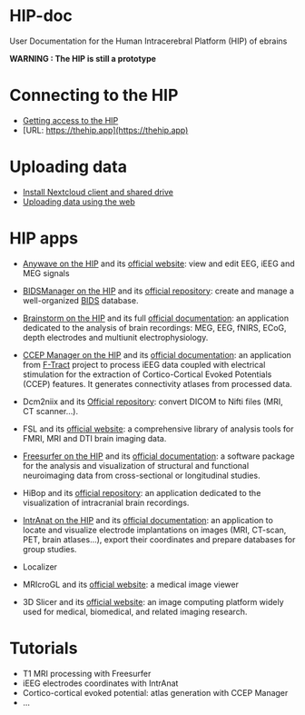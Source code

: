 # HIP-doc
User Documentation for the Human Intracerebral Platform (HIP) of ebrains

**WARNING : The HIP is still a prototype**

Connecting to the HIP
=====================
 * [Getting access to the HIP](hip-access.md)
 * [URL: https://thehip.app](https://thehip.app)

Uploading data
==============
 * [Install Nextcloud client and shared drive](hip-upload-nexcloud-drive.md)
 * [Uploading data using the web](hip-upload-nexcloud-web.md)

HIP apps
========
 * [Anywave on the HIP](hip-anywave.md) and its [official website](https://meg.univ-amu.fr/wiki/AnyWave): view and edit EEG, iEEG and MEG signals

 * [BIDSManager on the HIP](hip-bidsmanager.md) and its [official repository](https://github.com/Dynamap/BIDS_Manager): create and manage a well-organized [BIDS](https://bids.neuroimaging.io/) database.

 * [Brainstorm on the HIP](hip-brainstorm.md) and its full [official documentation](https://neuroimage.usc.edu/brainstorm/):  an application dedicated to the analysis       of brain recordings: MEG, EEG, fNIRS, ECoG, depth electrodes and multiunit electrophysiology.

 * [CCEP Manager on the HIP](hip-ccep.md) and its [official documentation](https://ccepmanager.readthedocs.io): an application from [F-Tract](https://f-tract.eu/) project to process iEEG data coupled with electrical stimulation for the extraction of Cortico-Cortical Evoked Potentials (CCEP) features. It generates connectivity atlases from processed data.

 * Dcm2niix and its [Official repository](https://github.com/rordenlab/dcm2niix): convert DICOM to Nifti files (MRI, CT scanner...). 

 * FSL and its [official website](https://fsl.fmrib.ox.ac.uk/fsl/): a comprehensive library of analysis tools for FMRI, MRI and DTI brain imaging data.

 * [Freesurfer on the HIP](hip-freesurfer.md) and its [official documentation](https://surfer.nmr.mgh.harvard.edu): a software package for the analysis and visualization of structural and  functional neuroimaging data from cross-sectional or longitudinal  studies.

 * HiBop and its [official repository](https://github.com/hbp-HiBoP/HiBoP): an application dedicated to the visualization of intracranial brain recordings.

 * [IntrAnat on the HIP](hip-intranat.md) and its [official documentation]( https://intranat.readthedocs.io): an application to locate and visualize electrode implantations on images (MRI, CT-scan, PET, brain atlases...), export their coordinates and prepare databases for group studies.

 * Localizer

 * MRIcroGL and its [official website](https://www.nitrc.org/plugins/mwiki/index.php/mricrogl:MainPage): a medical image viewer

 * 3D Slicer and its [official website](https://www.slicer.org/):  an image computing platform widely used for medical, biomedical, and related imaging research.

   

# Tutorials

* T1 MRI processing with Freesurfer
* iEEG electrodes coordinates with IntrAnat
* Cortico-cortical evoked potential: atlas generation with CCEP Manager
* ...

